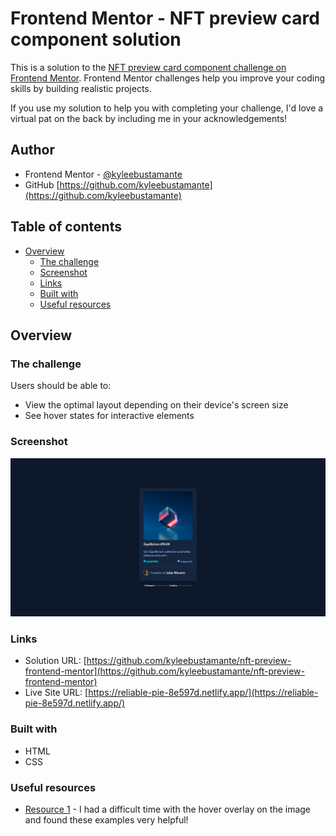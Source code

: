 # Frontend Mentor - NFT preview card component solution

This is a solution to the [NFT preview card component challenge on Frontend Mentor](https://www.frontendmentor.io/challenges/nft-preview-card-component-SbdUL_w0U). Frontend Mentor challenges help you improve your coding skills by building realistic projects. 

If you use my solution to help you with completing your challenge, I'd love a virtual pat on the back by including me in your acknowledgements! 
## Author
- Frontend Mentor - [@kyleebustamante](https://www.frontendmentor.io/profile/kyleebustamante)
- GitHub [https://github.com/kyleebustamante](https://github.com/kyleebustamante)

## Table of contents

- [Overview](#overview)
  - [The challenge](#the-challenge)
  - [Screenshot](#screenshot)
  - [Links](#links)
  - [Built with](#built-with)
  - [Useful resources](#useful-resources)

## Overview

### The challenge

Users should be able to:

- View the optimal layout depending on their device's screen size
- See hover states for interactive elements

### Screenshot

![](images/screenshot-frontend-mentor-NFT.png)

### Links

- Solution URL: [https://github.com/kyleebustamante/nft-preview-frontend-mentor](https://github.com/kyleebustamante/nft-preview-frontend-mentor)
- Live Site URL: [https://reliable-pie-8e597d.netlify.app/](https://reliable-pie-8e597d.netlify.app/)

### Built with

- HTML
- CSS 

### Useful resources

- [Resource 1](https://www.w3schools.com/howto/howto_css_image_overlay.asp) - I had a difficult time with the hover overlay on the image and found these examples very helpful!